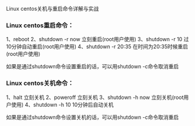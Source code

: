 Linux centos关机与重启命令详解与实战

### Linux centos重启命令：

1、reboot
2、shutdown -r now 立刻重启(root用户使用)
3、shutdown -r 10 过10分钟自动重启(root用户使用)
4、shutdown -r 20:35 在时间为20:35时候重启(root用户使用)

如果是通过shutdown命令设置重启的话，可以用shutdown -c命令取消重启

### Linux centos关机命令：
1、halt 立刻关机
2、poweroff 立刻关机
3、shutdown -h now 立刻关机(root用户使用)
4、shutdown -h 10 10分钟后自动关机

如果是通过shutdown命令设置关机的话，可以用shutdown -c命令取消重启